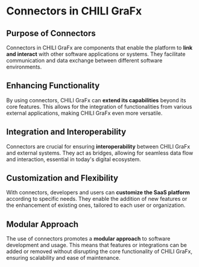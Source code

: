 # Connectors in CHILI GraFx

## Purpose of Connectors
Connectors in CHILI GraFx are components that enable the platform to **link and interact** with other software applications or systems. They facilitate communication and data exchange between different software environments.

## Enhancing Functionality
By using connectors, CHILI GraFx can **extend its capabilities** beyond its core features. This allows for the integration of functionalities from various external applications, making CHILI GraFx even more versatile.

## Integration and Interoperability
Connectors are crucial for ensuring **interoperability** between CHILI GraFx and external systems. They act as bridges, allowing for seamless data flow and interaction, essential in today's digital ecosystem.

## Customization and Flexibility
With connectors, developers and users can **customize the SaaS platform** according to specific needs. They enable the addition of new features or the enhancement of existing ones, tailored to each user or organization.

## Modular Approach
The use of connectors promotes a **modular approach** to software development and usage. This means that features or integrations can be added or removed without disrupting the core functionality of CHILI GraFx, ensuring scalability and ease of maintenance.